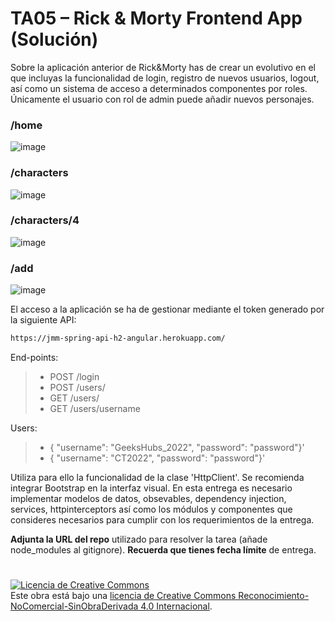 # TA05 – Rick & Morty Frontend App (Solución)

Sobre la aplicación anterior de Rick&Morty has de crear un evolutivo en el que incluyas la funcionalidad de login, registro de nuevos usuarios, logout, así como un sistema de acceso a determinados componentes por roles. Únicamente el usuario con rol de admin puede añadir nuevos personajes.

### /home

 ![image](https://user-images.githubusercontent.com/16636086/159194013-1273323f-289b-4918-8d9e-c2297fda14cd.png)


### /characters

 ![image](https://user-images.githubusercontent.com/16636086/159194016-1744943d-3e66-4fcb-a912-be631eed3d4a.png)

### /characters/4

 ![image](https://user-images.githubusercontent.com/16636086/159194025-161d64e9-c946-461a-9987-8cdbf6beb773.png)

### /add

 ![image](https://user-images.githubusercontent.com/16636086/159194031-d38ab491-0573-4da8-99b6-3f0bae61fc59.png)


El acceso a la aplicación se ha de gestionar mediante el token generado por la siguiente API: 
```sh
https://jmm-spring-api-h2-angular.herokuapp.com/
```

End-points:
> 
> -	POST /login
> -	POST /users/
> -	GET  /users/
> -	GET  /users/username

Users:
> 
> - { "username": "GeeksHubs_2022", "password": "password"}'
> - { "username": "CT2022", "password": "password"}'

Utiliza para ello la funcionalidad de la clase 'HttpClient'. Se recomienda integrar Bootstrap en la interfaz visual. 
En esta entrega es necesario implementar modelos de datos, obsevables, dependency injection, services, httpinterceptors así como los módulos y componentes que consideres necesarios para cumplir con los requerimientos de la entrega.

**Adjunta la URL del repo** utilizado para resolver la tarea (añade node_modules al gitignore). **Recuerda que tienes fecha límite** de entrega. 

# 
<a rel="license" href="http://creativecommons.org/licenses/by-nc-nd/4.0/"><img alt="Licencia de Creative Commons" style="border-width:0" src="https://i.creativecommons.org/l/by-nc-nd/4.0/88x31.png" /></a><br />Este obra está bajo una <a rel="license" href="http://creativecommons.org/licenses/by-nc-nd/4.0/">licencia de Creative Commons Reconocimiento-NoComercial-SinObraDerivada 4.0 Internacional</a>.

